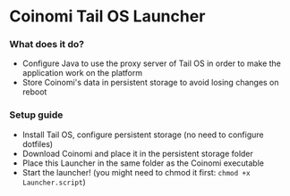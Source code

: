 # Coinomi Tail OS Launcher #

### What does it do? ###
- Configure Java to use the proxy server of Tail OS in order to make the application work on the platform
- Store Coinomi's data in persistent storage to avoid losing changes on reboot

### Setup guide ###
- Install Tail OS, configure persistent storage (no need to configure dotfiles)
- Download Coinomi and place it in the persistent storage folder
- Place this Launcher in the same folder as the Coinomi executable
- Start the launcher! (you might need to chmod it first: `chmod +x Launcher.script`)

